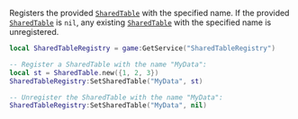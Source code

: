 Registers the provided [`SharedTable`](https://create.roblox.com/docs/reference/engine/datatypes/SharedTable) with the specified name. If
the provided [`SharedTable`](https://create.roblox.com/docs/reference/engine/datatypes/SharedTable) is `nil`, any existing
[`SharedTable`](https://create.roblox.com/docs/reference/engine/datatypes/SharedTable) with the specified name is unregistered.
```lua
local SharedTableRegistry = game:GetService("SharedTableRegistry")

-- Register a SharedTable with the name "MyData":
local st = SharedTable.new({1, 2, 3})
SharedTableRegistry:SetSharedTable("MyData", st)

-- Unregister the SharedTable with the name "MyData":
SharedTableRegistry:SetSharedTable("MyData", nil)
```